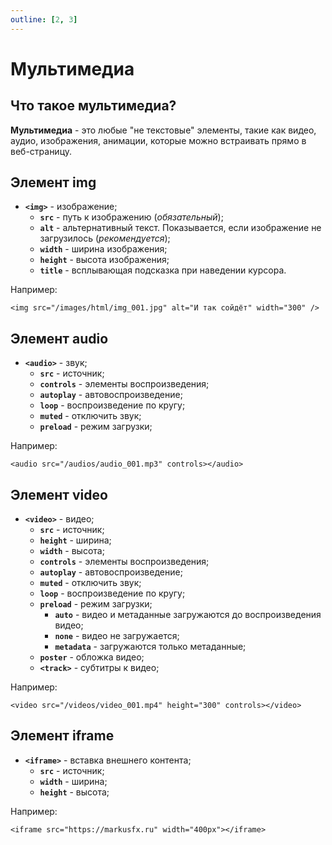 ```yaml
---
outline: [2, 3]
---
```


<script setup>
    import CodePreview from '.././.vitepress/components/CodePreview.vue';

    import html_043 from '.././.vitepress/examples/html/demo_043/index.html?raw';
    import css_043 from '.././.vitepress/examples/html/demo_043/style.css?raw';
    import js_043 from '.././.vitepress/examples/html/demo_043/script.js?raw';

    import html_044 from '.././.vitepress/examples/html/demo_044/index.html?raw';
    import css_044 from '.././.vitepress/examples/html/demo_044/style.css?raw';
    import js_044 from '.././.vitepress/examples/html/demo_044/script.js?raw';

    import html_045 from '.././.vitepress/examples/html/demo_045/index.html?raw';
    import css_045 from '.././.vitepress/examples/html/demo_045/style.css?raw';
    import js_045 from '.././.vitepress/examples/html/demo_045/script.js?raw';

    import html_024 from '.././.vitepress/examples/html/demo_024/index.html?raw';
    import css_024 from '.././.vitepress/examples/html/demo_024/style.css?raw';
    import js_024 from '.././.vitepress/examples/html/demo_024/script.js?raw';
</script>

# Мультимедиа

## Что такое мультимедиа?

**Мультимедиа** - это любые "не текстовые" элементы, такие как видео, аудио, изображения, анимации, которые можно встраивать прямо в веб-страницу.

## Элемент img

- **`<img>`** - изображение;
    - **`src`** - путь к изображению (_обязательный_);
    - **`alt`** - альтернативный текст. Показывается, если изображение не загрузилось (_рекомендуется_);
    - **`width`** - ширина изображения;
    - **`height`** - высота изображения;
    - **`title`** - всплывающая подсказка при наведении курсора.

Например:

```html:line-numbers
<img src="/images/html/img_001.jpg" alt="И так сойдёт" width="300" />
```

<CodePreview :html="html_045" :css="css_045" :js="js_045" height="200px" />

## Элемент audio

- **`<audio>`** - звук;
    - **`src`** - источник;
    - **`controls`** - элементы воспроизведения;
    - **`autoplay`** - автовоспроизведение;
    - **`loop`** - воспроизведение по кругу;
    - **`muted`** - отключить звук;
    - **`preload`** - режим загрузки;

Например:

```html:line-numbers
<audio src="/audios/audio_001.mp3" controls></audio>
```

<CodePreview :html="html_044" :css="css_044" :js="js_044" height="200px" />

## Элемент video

- **`<video>`** - видео;
    - **`src`** - источник;
    - **`height`** - ширина;
    - **`width`** - высота;
    - **`controls`** - элементы воспроизведения;
    - **`autoplay`** - автовоспроизведение;
    - **`muted`** - отключить звук;
    - **`loop`** - воспроизведение по кругу;
    - **`preload`** - режим загрузки;
        - **`auto`** - видео и метаданные загружаются до воспроизведения видео;
        - **`none`** - видео не загружается;
        - **`metadata`** - загружаются только метаданные;
    - **`poster`** - обложка видео;
    - **`<track>`** - субтитры к видео;

Например:

```html:line-numbers
<video src="/videos/video_001.mp4" height="300" controls></video>
```

<CodePreview :html="html_043" :css="css_043" :js="js_043" height="400px" />

## Элемент iframe

- **`<iframe>`** - вставка внешнего контента;
    - **`src`** - источник;
    - **`width`** - ширина;
    - **`height`** - высота;

Например:

```html:line-numbers
<iframe src="https://markusfx.ru" width="400px"></iframe>
```

<CodePreview :html="html_024" :css="css_024" :js="js_024" height="200px" />
